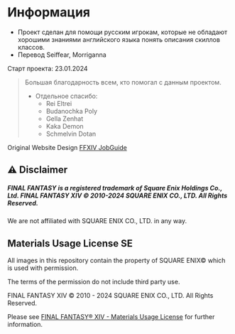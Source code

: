 # Информация

* Проект сделан для помощи русским игрокам, которые не обладают хорошими знаниями английского языка понять описания скиллов классов.
* Перевод Seiffear, Morriganna

Старт проекта: 23.01.2024 

> Большая благодарность всем, кто помогал с данным проектом.
> * Отдельное спасибо:
>   - Rei Eltrei
>   - Budanochka Poly
>   - Gella Zenhat
>   - Kaka Demon
>   - Schmelvin Dotan

Original Website Design [FFXIV JobGuide](https://eu.finalfantasyxiv.com/jobguide/battle)

## ⚠ Disclaimer

##### FINAL FANTASY is a registered trademark of Square Enix Holdings Co., Ltd. FINAL FANTASY XIV © 2010-2024 SQUARE ENIX CO., LTD. All Rights Reserved. 

We are not affiliated with SQUARE ENIX CO., LTD. in any way.

## Materials Usage License SE

All images in this repository contain the property of SQUARE ENIX© which is used with permission.

The terms of the permission do not include third party use.

FINAL FANTASY XIV © 2010 - 2024 SQUARE ENIX CO., LTD. All Rights Reserved.

Please see [FINAL FANTASY® XIV - Materials Usage License](https://support.na.square-enix.com/rule.php?id=5382&tag=authc) for further information.
